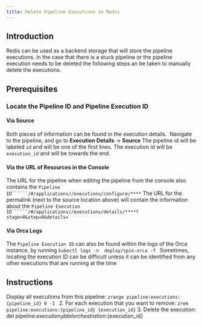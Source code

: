 ```yaml
---
title: Delete Pipeline Executions in Redis
---
```


## Introduction
Redis can be used as a backend storage that will store the pipeline executions. In the case that there is a stuck pipeline or the pipeline execution needs to be deleted the following steps an be taken to manually delete the executions.

## Prerequisites
### Locate the Pipeline ID and Pipeline Execution ID 
#### Via Source
Both pieces of information can be found in the execution details.  Navigate to the pipeline, and go to **Execution Details** -> **Source**
The pipeline id will be labeled ```id``` and will be one of the first lines.
The execution id will be ```execution_id``` and will be towards the end.
#### Via the URL of Resources in the Console
The URL for the pipeline when editing the pipeline from the console also contains the ```Pipeline ID``````/#/applications//executions/configure/****```
The URL for the permalink (next to the source location above) will contain the information about the ```Pipeline Execution ID``````/#/applications//executions/details/****?stage=0&step=0&details=```
#### Via Orca Logs
The ```Pipeline Execution ID``` can also be found within the logs of the Orca instance, by running
``````kubectl logs -n  deploy/spin-orca -f ``````
Sometimes, locating the execution ID can be difficult unless it can be identified from any other executions that are running at the time

## Instructions
Display all executions from this pipeline:
```zrange pipeline:executions:{pipeline_id} 0 -1 ​```
2. For each execution that you want to remove:
```zrem pipeline:executions:{pipeline_id} {execution_id}​```
3. Delete the execution:
del pipeline:${execution_id}
del orchestration:${execution_id} ​


